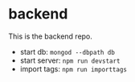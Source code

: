 # backend

This is the backend repo.

- start db: `mongod --dbpath db`
- start server: `npm run devstart`
- import tags: `npm run importtags`